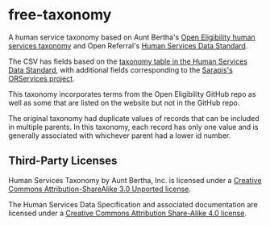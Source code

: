 # free-taxonomy
A human service taxonomy based on Aunt Bertha's [Open Eligibility human services taxonomy](https://github.com/openreferral/openeligibility) and Open Referral's [Human Services Data Standard](https://github.com/openreferral/specification).

The CSV has fields based on the [taxonomy table in the Human Services Data Standard](http://docs.openreferral.org/en/latest/hsds/reference/#taxonomy), with additional fields corresponding to the [Sarapis's ORServices project](https://github.com/sarapis/orservices).

This taxonomy incorporates terms from the Open Eligibility GitHub repo as well as some that are listed on the website but not in the GitHub repo.

The original taxonomy had duplicate values of records that can be included in multiple parents. In this taxonomy, each record has only one value and is generally associated with whichever parent had a lower id number.

## Third-Party Licenses

Human Services Taxonomy by Aunt Bertha, Inc. is licensed under a [Creative Commons Attribution-ShareAlike 3.0 Unported license](https://creativecommons.org/licenses/by-sa/3.0/).

The Human Services Data Specification and associated documentation are licensed under a [Creative Commons Attribution Share-Alike 4.0 license](https://creativecommons.org/licenses/by-sa/3.0/).
